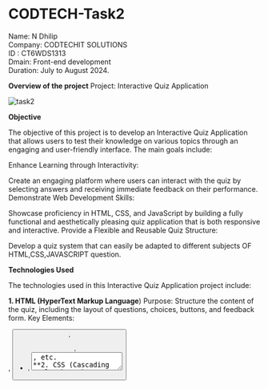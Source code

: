 # CODTECH-Task2

Name: N Dhilip<br>
Company: CODTECHIT SOLUTIONS<br>
ID      :  CT6WDS1313<br>
Dmain: Front-end development<br>
Duration: July to August 2024.<br>

**Overview of the project**
Project: Interactive Quiz Application

![task2](https://github.com/user-attachments/assets/3e371e0c-5271-4b2d-b632-795d6bc71324)

**Objective**

The objective of this project is to develop an Interactive Quiz Application that allows users to test their knowledge on various topics through an engaging and user-friendly interface. The main goals include:

Enhance Learning through Interactivity:

Create an engaging platform where users can interact with the quiz by selecting answers and receiving immediate feedback on their performance.
Demonstrate Web Development Skills:

Showcase proficiency in HTML, CSS, and JavaScript by building a fully functional and aesthetically pleasing quiz application that is both responsive and interactive.
Provide a Flexible and Reusable Quiz Structure:

Develop a quiz system that can easily be adapted to different subjects OF HTML,CSS,JAVASCRIPT  question.

**Technologies Used**

The technologies used in this Interactive Quiz Application project include:

**1. HTML (HyperText Markup Language**)
Purpose:
Structure the content of the quiz, including the layout of questions, choices, buttons, and feedback form.
Key Elements:
<div>, <button>, <ul>, <li>, <textarea>, etc.
**2. CSS (Cascading Style Sheets)**
Purpose:
Style the application to make it visually appealing and responsive.
Ensure the quiz is presented in a clean, user-friendly format across various devices.
Key Features:
Box Model: Used for layout and spacing (padding, margin, border).
Flexbox: To align and center content on the page.
Responsive Design: Ensures the quiz looks good on different screen sizes.
**3. JavaScript**
Purpose:
Handle the logic and interactivity of the quiz, making it dynamic and engaging.
Key Features:
DOM Manipulation: Dynamically load questions and update the interface based on user interactions.
Event Handling: Respond to user actions like button clicks to select answers, submit feedback, or restart the quiz.
Data Management: Track the user's progress and score throughout the quiz.
4. Browser DevTools
Purpose:
Debugging and testing the application during development to ensure it works as expected across different browsers.
